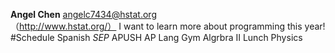 **Angel Chen**
angelc7434@hstat.org  
（http://www.hstat.org/）
I want to learn more about programming this year!
#Schedule
Spanish
_SEP_
APUSH
AP Lang
Gym
Algrbra II
Lunch
Physics
